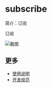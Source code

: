 # subscribe

简介：订阅

订阅

![截图](https://gw.alicdn.com/tfs/TB1HFVejvDH8KJjy1XcXXcpdXXa-1832-382.png)

## 更多

* [使用说明](http://gitlab.alibaba-inc.com/ice/notes/issues/830)
* [开发规范](http://gitlab.alibaba-inc.com/ice/notes/issues/830)
